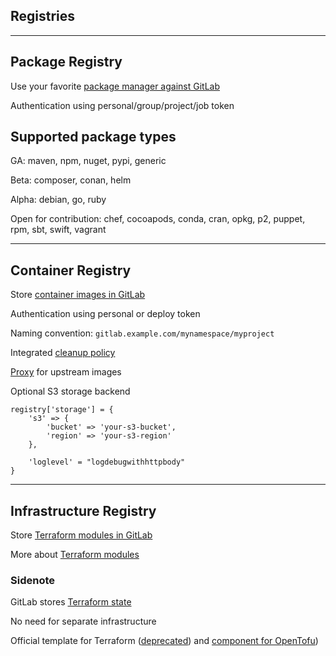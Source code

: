 <!-- .slide: id="gitlab_registries" class="vertical-center" -->

<i class="fa-duotone fa-box-archive fa-8x" style="float: right; color: grey;"></i>

## Registries

---

## Package Registry

<i class="fa-duotone fa-box-check fa-4x" style="float: right;"></i>

Use your favorite [package manager against GitLab](https://docs.gitlab.com/ee/user/packages/package_registry/index.html)

Authentication using personal/group/project/job token

## Supported package types

<i class="fa-duotone fa-circle-check"></i> GA: maven, npm, nuget, pypi, generic

<i class="fa-duotone fa-circle-exclamation"></i> Beta: composer, conan, helm

<i class="fa-duotone fa-flag"></i> Alpha: debian, go, ruby

<i class="fa-duotone fa-hand-holding-medical"></i> Open for contribution: chef, cocoapods, conda, cran, opkg, p2, puppet, rpm, sbt, swift, vagrant

---

<i class="fa-duotone fa-container-storage fa-4x" style="float: right;"></i>

## Container Registry

Store [container images in GitLab](https://docs.gitlab.com/ee/user/packages/container_registry/index.html)

Authentication using personal or deploy token

Naming convention: `gitlab.example.com/mynamespace/myproject`

Integrated [cleanup policy](https://docs.gitlab.com/ee/user/packages/container_registry/reduce_container_registry_storage.html#cleanup-policy)

[Proxy](https://docs.gitlab.com/ee/user/packages/dependency_proxy/) for upstream images

Optional S3 storage backend

```
registry['storage'] = {
    's3' => {
        'bucket' => 'your-s3-bucket',
        'region' => 'your-s3-region'
    },

    'loglevel' = "logdebugwithhttpbody"
}
```

---

## Infrastructure Registry

<i class="fa-duotone fa-box-taped fa-4x" style="float: right;"></i>

Store [Terraform modules in GitLab](https://docs.gitlab.com/ee/user/packages/infrastructure_registry/index.html)

More about [Terraform modules](https://docs.gitlab.com/ee/user/packages/terraform_module_registry/index.html)

### Sidenote

GitLab stores [Terraform state](https://docs.gitlab.com/ee/user/infrastructure/iac/terraform_state.html)

No need for separate infrastructure

Official template for Terraform ([deprecated](https://docs.gitlab.com/ee/update/deprecations.html#deprecate-terraform-cicd-templates)) and [component for OpenTofu](https://gitlab.com/components/opentofu))
